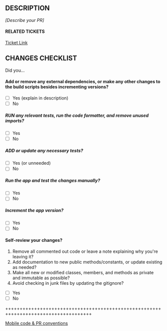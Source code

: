 ## DESCRIPTION
*[Describe your PR]*

#### RELATED TICKETS
[Ticket Link](https://www.example.com)

## CHANGES CHECKLIST

Did you...

#### Add or remove any external dependencies, or make any other changes to the build scripts besides incrementing versions?
- [ ] Yes (explain in description)
- [ ] No

##### RUN any relevant tests, run the code formatter, and remove unused imports?
- [ ] Yes
- [ ] No

##### ADD or update any necessary tests?
- [ ] Yes (or unneeded)
- [ ] No

##### Run the app and test the changes manually?
- [ ] Yes
- [ ] No

##### Increment the app version?
- [ ] Yes
- [ ] No

#### Self-review your changes?
1. Remove all commented out code or leave a note explaining why you're leaving it?
2. Add documentation to new public methods/constants, or update existing as needed?
3. Make all new or modified classes, members, and methods as private and immutable as possible?
4. Avoid checking in junk files by updating the gitignore?
- [ ] Yes
- [ ] No

++++++++++++++++++++++++++++++++++++++++++++++++++++++++++++++++++++++++++++++++++++

[Mobile code & PR conventions](https://drive.google.com/drive/u/1/folders/1iCvwdtK-o8Fdt-k3XjwO8HJ6wzy9liDP)
